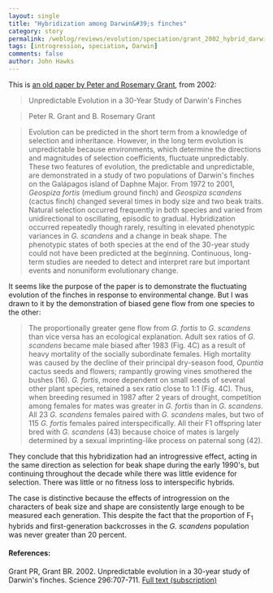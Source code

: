 ```yaml
---
layout: single 
title: "Hybridization among Darwin&#39;s finches" 
category: story
permalink: /weblog/reviews/evolution/speciation/grant_2002_hybrid_darwins_finches.html
tags: [introgression, speciation, Darwin] 
comments: false 
author: John Hawks 
---
```



<p>
This is <a href="http://www.sciencemag.org/cgi/content/full/296/5568/707">an old paper by Peter and Rosemary Grant</a>, from 2002: 
</p>

<blockquote>Unpredictable Evolution in a 30-Year Study of Darwin's Finches</blockquote>

<blockquote>Peter R. Grant and B. Rosemary Grant</blockquote>

<blockquote>Evolution can be predicted in the short term from a knowledge of selection and inheritance. However, in the long term evolution is unpredictable because environments, which determine the directions and magnitudes of selection coefficients, fluctuate unpredictably. These two features of evolution, the predictable and unpredictable, are demonstrated in a study of two populations of Darwin's finches on the Gal&aacute;pagos island of Daphne Major. From 1972 to 2001, <i>Geospiza fortis</i> (medium ground finch) and <i>Geospiza scandens</i> (cactus finch) changed several times in body size and two beak traits. Natural selection occurred frequently in both species and varied from unidirectional to oscillating, episodic to gradual. Hybridization occurred repeatedly though rarely, resulting in elevated phenotypic variances in <i>G. scandens</i> and a change in beak shape. The phenotypic states of both species at the end of the 30-year study could not have been predicted at the beginning. Continuous, long-term studies are needed to detect and interpret rare but important events and nonuniform evolutionary change.</blockquote>

<p>
It seems like the purpose of the paper is to demonstrate the fluctuating evolution of the finches in response to environmental change. But I was drawn to it by the demonstration of biased gene flow from one species to the other: 
</p>

<blockquote>The proportionally greater gene flow from <i>G. fortis</i> to <i>G. scandens</i> than vice versa has an ecological explanation. Adult sex ratios of <i>G. scandens</i> became male biased after 1983 (Fig. 4C) as a result of heavy mortality of the socially subordinate females. High mortality was caused by the decline of their principal dry-season food, <i>Opuntia</i> cactus seeds and flowers; rampantly growing vines smothered the bushes (16). <i>G. fortis</i>, more dependent on small seeds of several other plant species, retained a sex ratio close to 1:1 (Fig. 4C). Thus, when breeding resumed in 1987 after 2 years of drought, competition among females for mates was greater in <i>G. fortis</i> than in <i>G. scandens</i>. All 23 <i>G. scandens</i> females paired with <i>G. scandens</i> males, but two of 115 <i>G. fortis</i> females paired interspecifically. All their F1 offspring later bred with <i>G. scandens</i> (43) because choice of mates is largely determined by a sexual imprinting-like process on paternal song (42).</blockquote>

<p>
They conclude that this hybridization had an introgressive effect, acting in the same direction as selection for beak shape during the early 1990's, but continuing throughout the decade while there was little evidence for selection. There was little or no fitness loss to interspecific hybrids. 
</p>

<p>
The case is distinctive because the effects of introgression on the characters of beak size and shape are consistently large enough to be measured each generation. This despite the fact that the proportion of F<sub>1</sub> hybrids and first-generation backcrosses in the <i>G. scandens</i> population was never greater than 20 percent. 
</p>

<h4>References:</h4>

<p class="cite">Grant PR, Grant BR. 2002. Unpredictable evolution in a 30-year study of Darwin's finches. Science 296:707-711. <a href="http://www.sciencemag.org/cgi/content/full/296/5568/707">Full text (subscription)</a></p>

